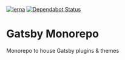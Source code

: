 [![lerna](https://img.shields.io/badge/maintained%20with-lerna-cc00ff.svg)](https://lernajs.io/)
[![Dependabot Status](https://api.dependabot.com/badges/status?host=github&repo=jamfury/gatsby-monorepo)](https://dependabot.com)

# Gatsby Monorepo

Monorepo to house Gatsby plugins &amp; themes
